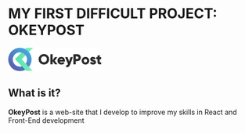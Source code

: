 # MY FIRST DIFFICULT PROJECT: OKEYPOST 
![OkeyPost](/public/logo.png)
## What is it?
**OkeyPost** is a web-site that I develop to improve my skills in React and Front-End development
